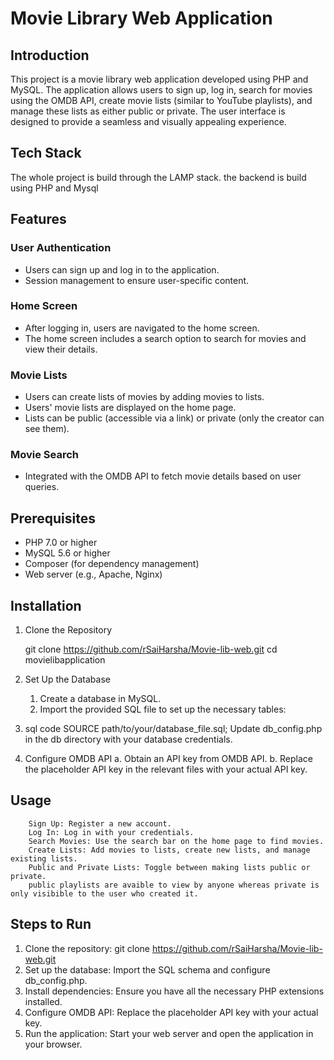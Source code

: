 # Movie Library Web Application

## Introduction

This project is a movie library web application developed using PHP and MySQL. The application allows users to sign up, log in, search for movies using the OMDB API, create movie lists (similar to YouTube playlists), and manage these lists as either public or private. The user interface is designed to provide a seamless and visually appealing experience.

## Tech Stack 
The whole project is build through the LAMP stack.
the backend is build using PHP and Mysql 

## Features

### User Authentication

- Users can sign up and log in to the application.
- Session management to ensure user-specific content.

### Home Screen

- After logging in, users are navigated to the home screen.
- The home screen includes a search option to search for movies and view their details.

### Movie Lists

- Users can create lists of movies by adding movies to lists.
- Users' movie lists are displayed on the home page.
- Lists can be public (accessible via a link) or private (only the creator can see them).

### Movie Search

- Integrated with the OMDB API to fetch movie details based on user queries.


## Prerequisites

- PHP 7.0 or higher
- MySQL 5.6 or higher
- Composer (for dependency management)
- Web server (e.g., Apache, Nginx)

## Installation

1. Clone the Repository

    git clone https://github.com/rSaiHarsha/Movie-lib-web.git
    cd movielibapplication

2. Set Up the Database
    1. Create a database in MySQL. 
    2. Import the provided SQL file to set up the necessary tables:

3. sql code 
    SOURCE path/to/your/database_file.sql;
    Update db_config.php in the db directory with your database credentials.

4. Configure OMDB API
    a. Obtain an API key from OMDB API.
    b. Replace the placeholder API key in the relevant files with your actual API key.

  ## Usage
        Sign Up: Register a new account.
        Log In: Log in with your credentials.
        Search Movies: Use the search bar on the home page to find movies.
        Create Lists: Add movies to lists, create new lists, and manage existing lists.
        Public and Private Lists: Toggle between making lists public or private. 
        public playlists are avaible to view by anyone whereas private is only visibible to the user who created it.
## Steps to Run
1. Clone the repository: git clone https://github.com/rSaiHarsha/Movie-lib-web.git
2. Set up the database: Import the SQL schema and configure db_config.php.
3. Install dependencies: Ensure you have all the necessary PHP extensions installed.
4. Configure OMDB API: Replace the placeholder API key with your actual key.
5. Run the application: Start your web server and open the application in your browser.

